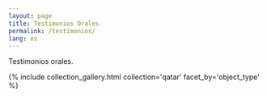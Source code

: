 ```yaml
---
layout: page
title: Testimonios Orales
permalink: /testimonios/
lang: es
---
```


Testimonios orales.

{% include collection_gallery.html collection='qatar' facet_by='object_type' %}